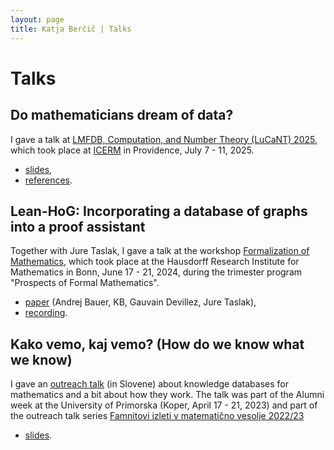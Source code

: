 ```yaml
---
layout: page
title: Katja Berčič | Talks
---
```


# Talks

## Do mathematicians dream of data?

I gave a talk at [LMFDB, Computation, and Number Theory (LuCaNT) 2025](https://icerm.brown.edu/program/topical_workshop/tw-25-lucant), 
which took place at [ICERM](https://icerm.brown.edu/) in Providence, July 7 - 11, 2025.

* <a href="/download/Do-mathematicians-dream-of-data.pdf">slides</a>,
* [references](do-mathematicians-dream-of-data.html).


## Lean-HoG: Incorporating a database of graphs into a proof assistant

Together with Jure Taslak, I gave a talk at the workshop [Formalization of Mathematics](https://www.mathematics.uni-bonn.de/him/programs/past/him-trimester-program-prospects-of-formal-mathematics#wrks1), which took place at the Hausdorff Research Institute for Mathematics in Bonn, June 17 - 21, 2024, during the trimester program "Prospects of Formal Mathematics".

* [paper](https://link.springer.com/chapter/10.1007/978-3-031-66997-2_9) (Andrej Bauer, KB, Gauvain Devillez, Jure Taslak),
* [recording](https://www.youtube.com/watch?v=29Nl8bGOKuk).

## Kako vemo, kaj vemo? (How do we know what we know)

I gave an [outreach talk](https://matematicni-izleti.famnit.upr.si/sl/zgodovina/202223/202223/202223%20vemo/) (in Slovene) about knowledge databases for mathematics and a bit about how they work.
The talk was part of the Alumni week at the University of Primorska (Koper, April 17 - 21, 2023) and part of the outreach talk series [Famnitovi izleti v matematično vesolje 2022/23](https://matematicni-izleti.famnit.upr.si/sl/zgodovina/202223/202223/)

* [slides](https://katjabercic.github.io/kako-vemo/#1).

